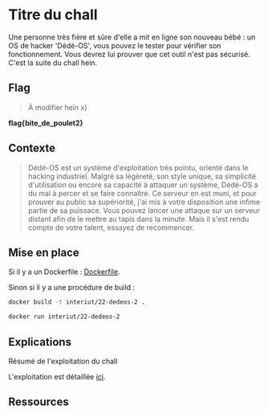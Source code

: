 # Titre du chall

Une personne très fière et sûre d'elle a mit en ligne son nouveau bébé : un OS de hacker 'Dédé-OS', vous pouvez le tester pour vérifier son fonctionnement. Vous devrez lui prouver que cet outil n'est pas sécurisé.
C'est la suite du chall hein.

## Flag

> À modifier hein x)

__flag{bite_de_poulet2}__

## Contexte
> Dédé-OS est un système d'exploitation très pointu, orienté dans le hacking industriel. Malgré sa légèreté, son style unique, sa simplicité d'utilisation ou encore sa capacité à attaquer un système, Dédé-OS a du mal à percer et se faire connaître. Ce serveur en est muni, et pour prouver au public sa supériorité, j'ai mis à votre disposition une infime partie de sa puissace. Vous pouvez lancer une attaque sur un serveur distant afin de le mettre au tapis dans la minute.
Mais il s'est rendu compte de votre talent, essayez de recommencer.

## Mise en place

Si il y a un Dockerfile : [Dockerfile](Dockerfile).

Sinon si il y a une procédure de build :
```bash
docker build -t interiut/22-dedeos-2 .

docker run interiut/22-dedeos-2
```

## Explications

Résumé de l'exploitation du chall

L'exploitation est détaillée [ici](writeup.md).

## Ressources


